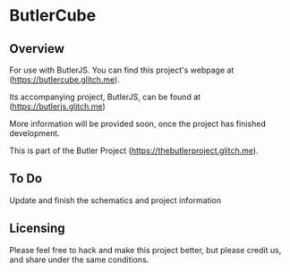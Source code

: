 # ButlerCube

## Overview 
For use with ButlerJS. You can find this project's webpage at (https://butlercube.glitch.me).

Its accompanying project, ButlerJS, can be found at (https://butlerjs.glitch.me)

More information will be provided soon, once the project has finished development.

This is part of the Butler Project (https://thebutlerproject.glitch.me).

## To Do

Update and finish the schematics and project information

## Licensing

Please feel free to hack and make this project better, but please credit us, and share under the same conditions.
